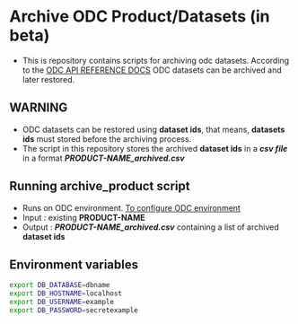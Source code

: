 # Archive ODC Product/Datasets (in beta)

- This is repository contains scripts for archiving odc datasets. According to the 
[ODC API REFERENCE DOCS](https://datacube-core.readthedocs.io/en/latest/api/indexed-data/dataset-querying.html) ODC datasets can be archived and later restored.

## WARNING
 - ODC datasets can be restored using **dataset ids**, that means, **datasets ids** must stored before the archiving process.
 - The script in this repository stores the archived **dataset ids** in a ***csv  file*** in a format ***PRODUCT-NAME_archived.csv***


## Running archive_product script
 - Runs on ODC environment. [To configure ODC environment](https://datacube-core.readthedocs.io/en/latest/installation/setup/ubuntu.html#)
 - Input : existing **PRODUCT-NAME**
 - Output : ***PRODUCT-NAME_archived.csv*** containing a list of archived **dataset ids**

## Environment variables
``` bash
export DB_DATABASE=dbname
export DB_HOSTNAME=localhost
export DB_USERNAME=example
export DB_PASSWORD=secretexample

```